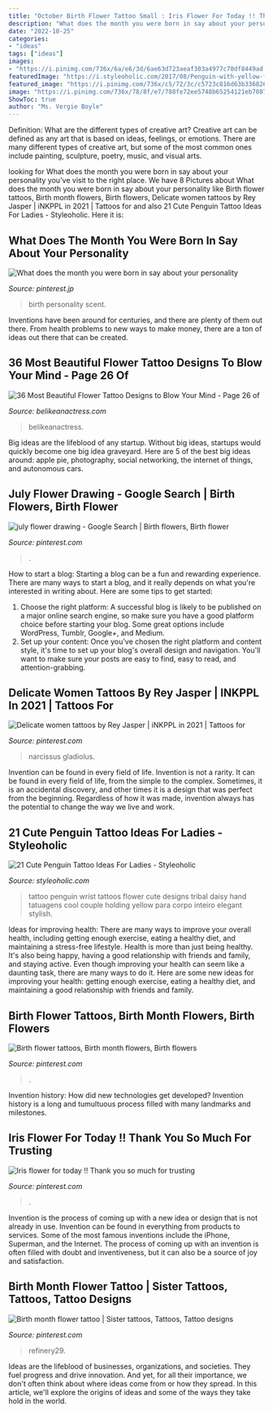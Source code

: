 ```yaml
---
title: "October Birth Flower Tattoo Small : Iris Flower For Today !! Thank You So Much For Trusting"
description: "What does the month you were born in say about your personality"
date: "2022-10-25"
categories:
- "ideas"
tags: ["ideas"]
images:
- "https://i.pinimg.com/736x/6a/e6/3d/6ae63d723aeaf303a4977c70df8449ad.jpg"
featuredImage: "https://i.styleoholic.com/2017/08/Penguin-with-yellow-flower-tattoo.jpg"
featured_image: "https://i.pinimg.com/736x/c5/72/3c/c5723c816d63b336826ddb2629ca2f86--birth-month-about-you.jpg"
image: "https://i.pinimg.com/736x/78/8f/e7/788fe72ee5748b65254121eb7087924d.jpg"
ShowToc: true
author: "Ms. Vergie Boyle"
---
```



Definition: What are the different types of creative art?
Creative art can be defined as any art that is based on ideas, feelings, or emotions. There are many different types of creative art, but some of the most common ones include painting, sculpture, poetry, music, and visual arts.

	

		
looking for What does the month you were born in say about your personality you've visit to the right place. We have 8 Pictures about What does the month you were born in say about your personality like Birth flower tattoos, Birth month flowers, Birth flowers, Delicate women tattoos by Rey Jasper | iNKPPL in 2021 | Tattoos for and also 21 Cute Penguin Tattoo Ideas For Ladies - Styleoholic. Here it is:
		
    
## What Does The Month You Were Born In Say About Your Personality

<img loading=lazy src="https://i.pinimg.com/736x/c5/72/3c/c5723c816d63b336826ddb2629ca2f86--birth-month-about-you.jpg" onerror="this.onerror=null;this.src='https://tse3.mm.bing.net/th?id=OIP.Xq1DlUtw91iRcJpL2O9K7QHaHa&amp;pid=15.1';" alt="What does the month you were born in say about your personality">

_Source: pinterest.jp_

>birth personality scent. 

	

Inventions have been around for centuries, and there are plenty of them out there. From health problems to new ways to make money, there are a ton of ideas out there that can be created.

    
## 36 Most Beautiful Flower Tattoo Designs To Blow Your Mind - Page 26 Of

<img loading=lazy src="https://www.belikeanactress.com/wp-content/uploads/2019/04/picsola_53708185_2186142441648749_6679351631530792915_n.jpg" onerror="this.onerror=null;this.src='https://tse3.mm.bing.net/th?id=OIP.hlniH1mJRRjnbz2O_HMLyQHaLJ&amp;pid=15.1';" alt="36 Most Beautiful Flower Tattoo Designs to Blow Your Mind - Page 26 of">

_Source: belikeanactress.com_

>belikeanactress. 

	

Big ideas are the lifeblood of any startup. Without big ideas, startups would quickly become one big idea graveyard. Here are 5 of the best big ideas around: apple pie, photography, social networking, the internet of things, and autonomous cars.

    
## July Flower Drawing - Google Search | Birth Flowers, Birth Flower

<img loading=lazy src="https://i.pinimg.com/736x/0c/5b/0f/0c5b0f0b75c2f1f1d8619ff3f1203372.jpg" onerror="this.onerror=null;this.src='https://tse1.mm.bing.net/th?id=OIP.HwaFZR9rIIDlyElNnCZPyAHaFj&amp;pid=15.1';" alt="july flower drawing - Google Search | Birth flowers, Birth flower">

_Source: pinterest.com_

>. 

	

How to start a blog:
Starting a blog can be a fun and rewarding experience. There are many ways to start a blog, and it really depends on what you're interested in writing about. Here are some tips to get started: 
1. Choose the right platform: A successful blog is likely to be published on a major online search engine, so make sure you have a good platform choice before starting your blog. Some great options include WordPress, Tumblr, Google+, and Medium. 
2. Set up your content: Once you've chosen the right platform and content style, it's time to set up your blog's overall design and navigation. You'll want to make sure your posts are easy to find, easy to read, and attention-grabbing. 

    
## Delicate Women Tattoos By Rey Jasper | INKPPL In 2021 | Tattoos For

<img loading=lazy src="https://i.pinimg.com/736x/6a/e6/3d/6ae63d723aeaf303a4977c70df8449ad.jpg" onerror="this.onerror=null;this.src='https://tse4.mm.bing.net/th?id=OIP.DRXI2ITTn1wkXT8rItO05wHaJQ&amp;pid=15.1';" alt="Delicate women tattoos by Rey Jasper | iNKPPL in 2021 | Tattoos for">

_Source: pinterest.com_

>narcissus gladiolus. 

	

Invention can be found in every field of life.
Invention is not a rarity. It can be found in every field of life, from the simple to the complex. Sometimes, it is an accidental discovery, and other times it is a design that was perfect from the beginning. Regardless of how it was made, invention always has the potential to change the way we live and work.

    
## 21 Cute Penguin Tattoo Ideas For Ladies - Styleoholic

<img loading=lazy src="https://i.styleoholic.com/2017/08/Penguin-with-yellow-flower-tattoo.jpg" onerror="this.onerror=null;this.src='https://tse2.mm.bing.net/th?id=OIP.sZfwIqMf-FraX3rMMXGUTwHaJ4&amp;pid=15.1';" alt="21 Cute Penguin Tattoo Ideas For Ladies - Styleoholic">

_Source: styleoholic.com_

>tattoo penguin wrist tattoos flower cute designs tribal daisy hand tatuagens cool couple holding yellow para corpo inteiro elegant stylish. 

	

Ideas for improving health: There are many ways to improve your overall health, including getting enough exercise, eating a healthy diet, and maintaining a stress-free lifestyle.
Health is more than just being healthy. It's also being happy, having a good relationship with friends and family, and staying active. Even though improving your health can seem like a daunting task, there are many ways to do it. Here are some new ideas for improving your health: getting enough exercise, eating a healthy diet, and maintaining a good relationship with friends and family.

    
## Birth Flower Tattoos, Birth Month Flowers, Birth Flowers

<img loading=lazy src="https://i.pinimg.com/736x/b2/e7/57/b2e757700547900ffd920ad6b3886b9c.jpg" onerror="this.onerror=null;this.src='https://tse4.mm.bing.net/th?id=OIP.ApI4OFb1syW60Qrh7cK2DQHaLH&amp;pid=15.1';" alt="Birth flower tattoos, Birth month flowers, Birth flowers">

_Source: pinterest.com_

>. 

	

Invention history: How did new technologies get developed?
Invention history is a long and tumultuous process filled with many landmarks and milestones.

    
## Iris Flower For Today !! Thank You So Much For Trusting

<img loading=lazy src="https://i.pinimg.com/736x/b4/d6/64/b4d664a1fefd5ffb26df20b669da16d6.jpg" onerror="this.onerror=null;this.src='https://tse3.mm.bing.net/th?id=OIP.-EHAQU4FtN3NwbdmyL8gqwHaHa&amp;pid=15.1';" alt="Iris flower for today !! Thank you so much for trusting">

_Source: pinterest.com_

>. 

	

Invention is the process of coming up with a new idea or design that is not already in use. Invention can be found in everything from products to services. Some of the most famous inventions include the iPhone, Superman, and the Internet. The process of coming up with an invention is often filled with doubt and inventiveness, but it can also be a source of joy and satisfaction.

    
## Birth Month Flower Tattoo | Sister Tattoos, Tattoos, Tattoo Designs

<img loading=lazy src="https://i.pinimg.com/736x/78/8f/e7/788fe72ee5748b65254121eb7087924d.jpg" onerror="this.onerror=null;this.src='https://tse1.mm.bing.net/th?id=OIP.YQj9RBMSpNE2y8zAew5KGQHaHU&amp;pid=15.1';" alt="Birth month flower tattoo | Sister tattoos, Tattoos, Tattoo designs">

_Source: pinterest.com_

>refinery29. 

	

Ideas are the lifeblood of businesses, organizations, and societies. They fuel progress and drive innovation. And yet, for all their importance, we don't often think about where ideas come from or how they spread. In this article, we'll explore the origins of ideas and some of the ways they take hold in the world.

